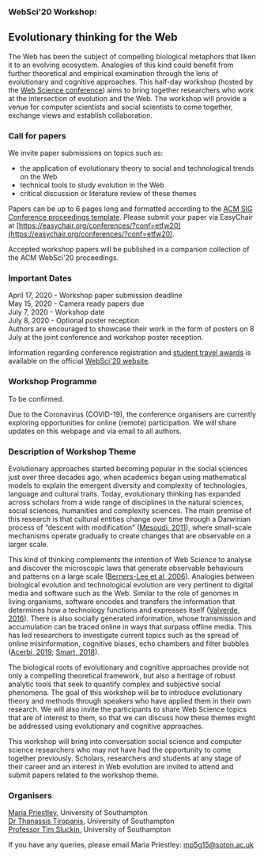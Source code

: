 ### WebSci'20 Workshop:
## Evolutionary thinking for the Web

The Web has been the subject of compelling biological metaphors that liken it to an evolving ecosystem. Analogies of this kind could benefit from further theoretical and empirical examination through the lens of evolutionary and cognitive approaches. This half-day workshop (hosted by the [Web Science conference](https://websci20.webscience.org/)) aims to bring together researchers who work at the intersection of evolution and the Web. The workshop will provide a venue for computer scientists and social scientists to come together, exchange views and establish collaboration.

### Call for papers
We invite paper submissions on topics such as:  
- the application of evolutionary theory to social and technological trends on the Web
- technical tools to study evolution in the Web
- critical discussion or literature review of these themes

Papers can be up to 6 pages long and formatted according to the [ACM SIG Conference proceedings template](https://www.acm.org/publications/proceedings-template). Please submit your paper via EasyChair at [https://easychair.org/conferences/?conf=etfw20](https://easychair.org/conferences/?conf=etfw20).   

Accepted workshop papers will be published in a companion collection of the ACM WebSci'20 proceedings.

### Important Dates

April 17, 2020 - Workshop paper submission deadline  
May 15, 2020 - Camera ready papers due  
July 7, 2020 - Workshop date  
July 8, 2020 - Optional poster reception  
Authors are encouraged to showcase their work in the form of posters on 8 July at the joint conference and workshop poster reception.

Information regarding conference registration and [student travel awards](https://websci20.webscience.org/financial-support-for-students/) is available on the official [WebSci'20 website](https://websci20.webscience.org/).

### Workshop Programme
To be confirmed.  

Due to the Coronavirus (COVID-19), the conference organisers are currently exploring opportunities for online (remote) participation. We will share updates on this webpage and via email to all authors. 

### Description of Workshop Theme

Evolutionary approaches started becoming popular in the social sciences just over three decades ago, when academics began using mathematical models to explain the emergent diversity and complexity of technologies, language and cultural traits. Today, evolutionary thinking has expanded across scholars from a wide range of disciplines in the natural sciences, social sciences, humanities and complexity sciences. The main premise of this research is that cultural entities change over time through a Darwinian process of “descent with modification” ([Mesoudi, 2011](https://www.amazon.co.uk/Cultural-Evolution-Darwinian-Synthesize-Sciences/dp/0226520447)), where small-scale mechanisms operate gradually to create changes that are observable on a larger scale.  

This kind of thinking complements the intention of Web Science to analyse and discover the microscopic laws that generate observable behaviours and patterns on a large scale ([Berners-Lee et al, 2006](https://science.sciencemag.org/content/313/5788/769)). Analogies between biological evolution and technological evolution are very pertinent to digital media and software such as the Web. Similar to the role of genomes in living organisms, software encodes and transfers the information that determines how a technology functions and expresses itself ([Valverde, 2016](https://royalsocietypublishing.org/doi/full/10.1098/rstb.2015.0450)). There is also socially generated information, whose transmission and accumulation can be traced online in ways that surpass offline media. This has led researchers to investigate current topics such as the spread of online misinformation, cognitive biases, echo chambers and filter bubbles ([Acerbi, 2019](https://www.amazon.co.uk/Cultural-Evolution-Digital-Alberto-Acerbi/dp/0198835949); [Smart, 2018](https://link.springer.com/article/10.1007/s11229-017-1414-z)).  

The biological roots of evolutionary and cognitive approaches provide not only a compelling theoretical framework, but also a heritage of robust analytic tools that seek to quantify complex and subjective social phenomena. The goal of this workshop will be to introduce evolutionary theory and methods through speakers who have applied them in their own research. We will also invite the participants to share Web Science topics that are of interest to them, so that we can discuss how these themes might be addressed using evolutionary and cognitive approaches.  

This workshop will bring into conversation social science and computer science researchers who may not have had the opportunity to come together previously. Scholars, researchers and students at any stage of their career and an interest in Web evolution are invited to attend and submit papers related to the workshop theme.

### Organisers
[Maria Priestley](https://www.ecs.soton.ac.uk/people/mp5g15), University of Southampton  
[Dr Thanassis Tiropanis](https://www.ecs.soton.ac.uk/people/at1o07), University of Southampton  
[Professor Tim Sluckin](https://www.southampton.ac.uk/maths/about/staff/tim.page), University of Southampton  

If you have any queries, please email Maria Priestley: mp5g15@soton.ac.uk
